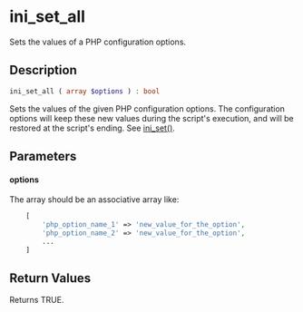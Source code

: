 # ini_set_all

Sets the values of a PHP configuration options.

## Description

```php
ini_set_all ( array $options ) : bool
```

Sets the values of the given PHP configuration options. The configuration options will keep these new values during the script's execution, and will be restored at the script's ending. See [ini_set()](https://www.php.net/manual/en/function.ini-set.php).

## Parameters

#### options

The array should be an associative array like:

```php
    [
        'php_option_name_1' => 'new_value_for_the_option',
        'php_option_name_2' => 'new_value_for_the_option',
        ...
    ]
```

## Return Values

Returns TRUE.
